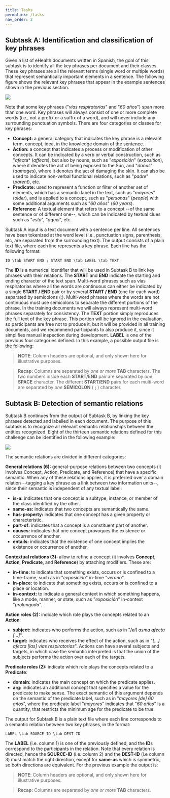 ```yaml
---
title: Tasks
permalink: /tasks
nav_order: 2
---
```


## Subtask A: Identification and classification of key phrases

Given a list of eHealth documents written in Spanish, the goal of this subtask is to identify all the key phrases per document and their classes. These key phrases are all the relevant terms (single word or multiple words) that represent semantically important elements in a sentence. The following figure shows the relevant key phrases that appear in the example sentences shown in the previous section.

![](img/task_a.png)

Note that some key phrases ("*vías respiratorias*" and "*60 años*") span more than one word. Key phrases will always consist of one or more complete words (i.e., not a prefix or a suffix of a word), and will never include any surrounding punctuation symbols.
There are four categories or classes for key phrases:

* **Concept:** a general category that indicates the key phrase is a relevant term, concept, idea, in the knowledge domain of the sentence.
* **Action:** a concept that indicates a process or modification of other concepts. It can be indicated by a verb or verbal construction, such as "*afect*a* (*affects*), but also by nouns, such as "*exposición*" (*exposition*), where it denotes the act of being exposed to the Sun, and "*daños*" (*damages*), where it denotes the act of damaging the skin. It can also be used to indicate non-verbal functional relations, such as "*padre*" (*parent*), etc.
* **Predicate:** used to represent a function or filter of another set of elements, which has a semantic label in the text, such as "*mayores*" (*older*), and is applied to a concept, such as "*personas*" (*people*) with some additional arguments such as "*60 años*" (*60 years*).
* **Reference:** A textual element that refers to a concept --of the same sentence or of different one--, which can be indicated by textual clues such as "*esta*", "*aquel*", etc.

Subtask A input is a text document with a sentence per line. All sentences have been tokenized at the word level (i.e., punctuation signs, parenthesis, etc, are separated from the surrounding text). The output consists of a plain text file, where each line represents a key phrase. Each line has the following format:

```
ID \tab START END ; START END \tab LABEL \tab TEXT
```

The **ID** is a numerical identifier that will be used in Subtask B to link key phrases with their relations. The **START** and **END** indicate the starting and ending character of the text span. Multi-word phrases such as vías respiratorias where all the words are continuous can either be indicated by a single **START / END** pair or by several **START / END** (one for each word) separated by semicolons (;). Multi-word phrases where the words are not continuous must use semicolons to separate the different portions of the phrase. In the training documents we will always represent multi-word phrases separately for consistency.
The **TEXT** portion simply reproduces the full text of the key phrase. This portion will be ignored in the evaluation, so participants are free not to produce it, but it will be provided in all training documents, and we recommend participants to also produce it, since it simplifies manual inspection during development.
**LABEL** is one of the previous four categories defined. In this example, a possible output file is the following:

<script class="sample" src="https://gist-it.appspot.com/github/knowledge-learning/ehealthkd-v2/blob/master/docs/sample_output_a.txt?footer=minimal"></script>

> **NOTE**: Column headers are optional, and only shown here for illustrative purposes.

> **Recap:** Columns are separated by _one or more_ **TAB** characters. The two numbers inside each **START/END** pair are separated by _one_ **SPACE** character. The different **START/END** pairs for each multi-word are separated by _one_ **SEMICOLON** ( **;** ) character.

## Subtask B: Detection of semantic relations

Subtask B continues from the output of Subtask B, by linking the key phrases detected and labelled in each document. The purpose of this subtask is to recognize all relevant semantic relationships between the entities recognized. Eight of the thirteen semantic relations defined for this challenge can be identified in the following example:

![](img/task_b.png)

The semantic relations are divided in different categories:

**General relations (6):** general-purpose relations between two concepts (it involves Concept, Action, Predicate, and Reference) that have a specific semantic. When any of these relations applies, it is preferred over a domain relation --tagging a key phrase as a link between two information units--, since their
semantic is independent of any textual label:

* **is-a:** indicates that one concept is a subtype, instance, or member of the class identified by the other.
* **same-as:** indicates that two concepts are semantically the same.
* **has-property:** indicates that one concept has a given property or characteristic.
* **part-of:** indicates that a concept is a constituent part of another.
* **causes:** indicates that one concept provoques the existence or occurrence of another.
* **entails:** indicates that the existence of one concept implies the existence or occurrence of another.

**Contextual relations (3):** allow to refine a concept (it involves **Concept**, **Action**, **Predicate**, and **Reference**) by attaching modifiers. These are:

* **in-time:** to indicate that something exists, occurs or is confined to a time-frame, such as in "*exposición*" in-time "*verano*".
* **in-place:** to indicate that something exists, occurs or is confined to a place or location.
* **in-context:** to indicate a general context in which something happens, like a mode, manner, or state, such as "*exposición*" in-context "*prolongada*".

**Action roles (2):** indicate which role plays the concepts related to an **Action**:

* **subject:** indicates who performs the action, such as in "*[el] asma afecta [...]*".
* **target:** indicates who receives the effect of the action, such as in "*[...] afecta [las] vías respiratorias*".
Actions can have several subjects and targets, in which case the semantic interpreted is that the union of the subjects performs the action over each of the targets.

**Predicate roles (2):** indicate which role plays the concepts related to a **Predicate**:

* **domain:** indicates the main concept on which the predicate applies.
* **arg:** indicates an additional concept that specifies a value for the predicate to make sense. The exact semantic of this argument depends on the semantic of the predicate label, such as in "*mayores [de] 60 años*", where the predicate label "*mayores*" indicates that "*60 años*" is a quantity, that restricts the minimum age for the predicate to be true.

The output for Subtask B is a plain text file where each line corresponds to a semantic relation between two key phrases, in the format:

```
LABEL \tab SOURCE-ID \tab DEST-ID
```

The **LABEL** (i.e. column 1) is one of the previously defined, and the **ID**s correspond to the participants in the relation. Note that every relation is directed, hence the **SOURCE-ID** (i.e. column 2) and the **DEST-ID** (i.e column 3) must match the right direction, except for **same-as** which is symmetric, so both directions are equivalent. For the previous example the output is:

<script class="sample" src="https://gist-it.appspot.com/github/knowledge-learning/ehealthkd-v2/blob/master/docs/sample_output_b.txt?footer=minimal"></script>

> **NOTE**: Column headers are optional, and only shown here for illustrative purposes.

> **Recap:** Columns are separated by _one or more_ **TAB** characters.
